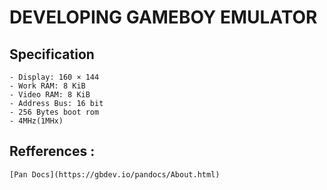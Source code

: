 # DEVELOPING GAMEBOY EMULATOR

## Specification
    - Display: 160 × 144
    - Work RAM: 8 KiB
    - Video RAM: 8 KiB
    - Address Bus: 16 bit
    - 256 Bytes boot rom
    - 4MHz(1MHx)


## Refferences :
    [Pan Docs](https://gbdev.io/pandocs/About.html)
     